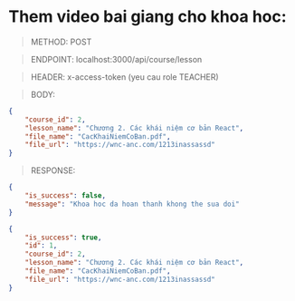 # Them video bai giang cho khoa hoc:

> METHOD: POST

> ENDPOINT: localhost:3000/api/course/lesson

> HEADER: x-access-token (yeu cau role TEACHER)

> BODY: 
```json
{
    "course_id": 2,
    "lesson_name": "Chương 2. Các khái niệm cơ bản React",
    "file_name": "CacKhaiNiemCoBan.pdf",
    "file_url": "https://wnc-anc.com/1213inassassd"
}
```

> RESPONSE:

```json
{
    "is_success": false,
    "message": "Khoa hoc da hoan thanh khong the sua doi"
}
```

```json
{
    "is_success": true,
    "id": 1,
    "course_id": 2,
    "lesson_name": "Chương 2. Các khái niệm cơ bản React",
    "file_name": "CacKhaiNiemCoBan.pdf",
    "file_url": "https://wnc-anc.com/1213inassassd"
}
```